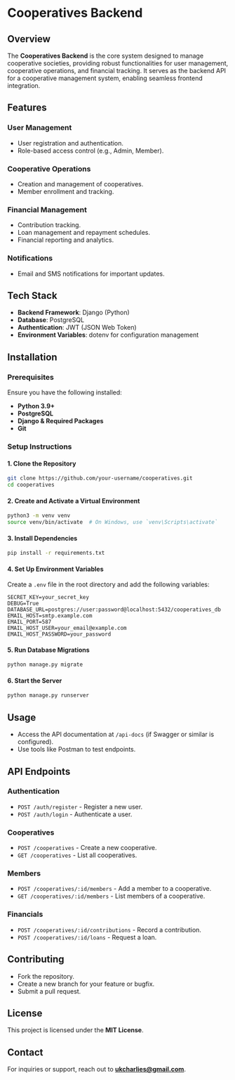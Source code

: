 # Cooperatives Backend

## Overview

The **Cooperatives Backend** is the core system designed to manage cooperative societies, providing robust functionalities for user management, cooperative operations, and financial tracking. It serves as the backend API for a cooperative management system, enabling seamless frontend integration.

## Features

### **User Management**

- User registration and authentication.
- Role-based access control (e.g., Admin, Member).

### **Cooperative Operations**

- Creation and management of cooperatives.
- Member enrollment and tracking.

### **Financial Management**

- Contribution tracking.
- Loan management and repayment schedules.
- Financial reporting and analytics.

### **Notifications**

- Email and SMS notifications for important updates.

## Tech Stack

- **Backend Framework**: Django (Python)
- **Database**: PostgreSQL
- **Authentication**: JWT (JSON Web Token)
- **Environment Variables**: dotenv for configuration management

## Installation

### Prerequisites

Ensure you have the following installed:

- **Python 3.9+**
- **PostgreSQL**
- **Django & Required Packages**
- **Git**

### Setup Instructions

#### 1. Clone the Repository

```sh
git clone https://github.com/your-username/cooperatives.git
cd cooperatives
```

#### 2. Create and Activate a Virtual Environment

```sh
python3 -m venv venv
source venv/bin/activate  # On Windows, use `venv\Scripts\activate`
```

#### 3. Install Dependencies

```sh
pip install -r requirements.txt
```

#### 4. Set Up Environment Variables

Create a `.env` file in the root directory and add the following variables:

```
SECRET_KEY=your_secret_key
DEBUG=True
DATABASE_URL=postgres://user:password@localhost:5432/cooperatives_db
EMAIL_HOST=smtp.example.com
EMAIL_PORT=587
EMAIL_HOST_USER=your_email@example.com
EMAIL_HOST_PASSWORD=your_password
```

#### 5. Run Database Migrations

```sh
python manage.py migrate
```

#### 6. Start the Server

```sh
python manage.py runserver
```

## Usage

- Access the API documentation at `/api-docs` (if Swagger or similar is configured).
- Use tools like Postman to test endpoints.

## API Endpoints

### **Authentication**

- `POST /auth/register` - Register a new user.
- `POST /auth/login` - Authenticate a user.

### **Cooperatives**

- `POST /cooperatives` - Create a new cooperative.
- `GET /cooperatives` - List all cooperatives.

### **Members**

- `POST /cooperatives/:id/members` - Add a member to a cooperative.
- `GET /cooperatives/:id/members` - List members of a cooperative.

### **Financials**

- `POST /cooperatives/:id/contributions` - Record a contribution.
- `POST /cooperatives/:id/loans` - Request a loan.

## Contributing

- Fork the repository.
- Create a new branch for your feature or bugfix.
- Submit a pull request.

## License

This project is licensed under the **MIT License**.

## Contact

For inquiries or support, reach out to **ukcharlies@gmail.com**.
